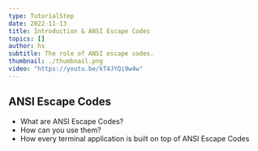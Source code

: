 ```yaml
---
type: TutorialStep
date: 2022-11-13
title: Introduction & ANSI Escape Codes
topics: []
author: hs
subtitle: The role of ANSI escape codes.
thumbnail: ./thumbnail.png
video: "https://youtu.be/kT4JYQi9w4w"
---
```


## ANSI Escape Codes

- What are ANSI Escape Codes?
- How can you use them?
- How every terminal application is built on top of ANSI Escape Codes
